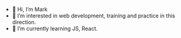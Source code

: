 - 👋 Hi, I’m Mark
- 👀 I’m interested in web development, training and practice in this direction.
- 🌱 I’m currently learning JS, React.
